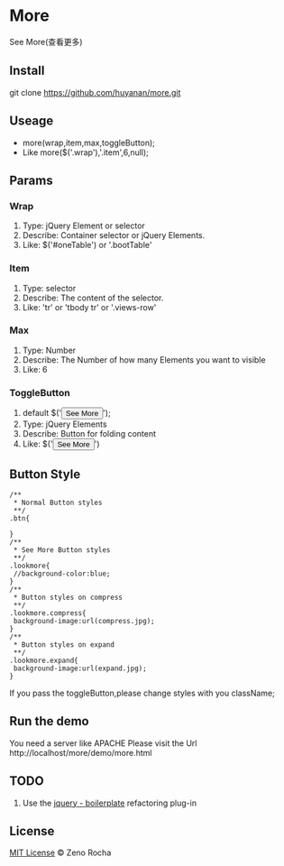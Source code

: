 More
====

See More(查看更多)

## Install

git clone https://github.com/huyanan/more.git

## Useage

* more(wrap,item,max,toggleButton);
* Like more($('.wrap'),'.item',6,null);

## Params

### Wrap
1. Type: jQuery Element or selector
2. Describe: Container selector or jQuery Elements.
3. Like: $('#oneTable') or '.bootTable'

### Item
1. Type: selector
2. Describe: The content of the selector.
3. Like: 'tr' or 'tbody tr' or '.views-row'

### Max
1. Type: Number
2. Describe: The Number of how many Elements you want to visible
3. Like: 6

### ToggleButton
1. default $('<button class="lookmore compress btn">See More</button>');
2. Type: jQuery Elements
3. Describe: Button for folding content
4. Like: $('<button class="myclass">See More</button>')

## Button Style

    /**
     * Normal Button styles
     **/
    .btn{
      
    }
    /**
     * See More Button styles
     **/
    .lookmore{
     //background-color:blue;
    }
    /**
     * Button styles on compress
     **/
    .lookmore.compress{
     background-image:url(compress.jpg);
    }
    /**
     * Button styles on expand
     **/
    .lookmore.expand{
     background-image:url(expand.jpg);
    }
If you pass the toggleButton,please change styles with you className;

## Run the demo

You need a server like APACHE
Please visit the Url
http://localhost/more/demo/more.html

## TODO

1. Use the [jquery - boilerplate](https://github.com/jquery-boilerplate) refactoring plug-in

## License

[MIT License](http://zenorocha.mit-license.org/) © Zeno Rocha
